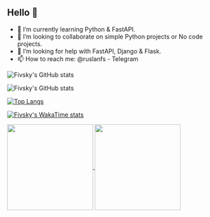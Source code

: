 ## Hello 👋

- 🌱 I’m currently learning Python & FastAPI.
- 👯 I’m looking to collaborate on simple Python projects or No code projects.
- 🤔 I’m looking for help with FastAPI, Django & Flask.
- 📫 How to reach me: @ruslanfs - Telegram

![Fivsky's GitHub stats](https://github-readme-stats.vercel.app/api?username=fivsky&theme=onedark&show_icons=true)

![Fivsky's GitHub stats](https://github-readme-stats.vercel.app/api?username=fivsky&theme=onedark&show_icons=true&locale=se)

[![Top Langs](https://github-readme-stats.vercel.app/api/top-langs/?username=fivsky&layout=donut)](https://github.com/fivsky/github-readme-stats)

[![Fivsky's WakaTime stats](https://github-readme-stats.vercel.app/api/wakatime?username=fivsky)](https://github.com/fivsky/github-readme-stats) 

<a href="https://github.com/fivsky/github-readme-stats">
  <img height=200 align="center" src="https://github-readme-stats.vercel.app/api?username=fivsky" />
</a>
<a href="https://github.com/fivsky/convoychat">
  <img height=200 align="center" src="https://github-readme-stats.vercel.app/api/top-langs?username=fivsky&layout=compact&langs_count=8&card_width=320" />
</a>
